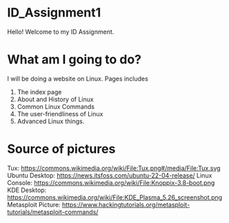 # ID_Assignment1
Hello! Welcome to my ID Assignment.
# What am I going to do?
I will be doing a website on Linux. Pages includes 
1. The index page
2. About and History of Linux
3. Common Linux Commands
4. The user-friendliness of Linux
5. Advanced Linux things.

# Source of pictures
Tux: https://commons.wikimedia.org/wiki/File:Tux.png#/media/File:Tux.svg
Ubuntu Desktop: https://news.itsfoss.com/ubuntu-22-04-release/
Linux Console: https://commons.wikimedia.org/wiki/File:Knoppix-3.8-boot.png
KDE Desktop: https://commons.wikimedia.org/wiki/File:KDE_Plasma_5.26_screenshot.png
Metasploit Picture: https://www.hackingtutorials.org/metasploit-tutorials/metasploit-commands/